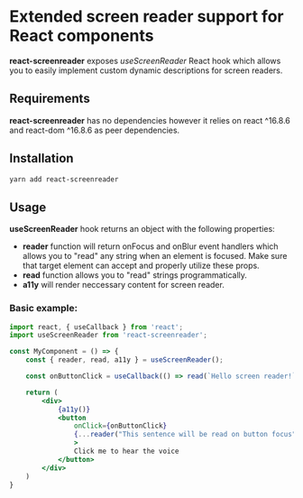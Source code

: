 # Extended screen reader support for React components
**react-screenreader** exposes *useScreenReader* React hook which allows you to easily implement custom dynamic descriptions for screen readers.

## Requirements
**react-screenreader** has no dependencies however it relies on react ^16.8.6 and react-dom ^16.8.6 as peer dependencies.

## Installation
```bash
yarn add react-screenreader
```
## Usage
**useScreenReader** hook returns an object with the following properties:
- **reader** function will return onFocus and onBlur event handlers which allows you to "read" any string when an element is focused. Make sure that target element can accept and properly utilize these props.
- **read** function allows you to "read" strings programmatically.
- **a11y** will render neccessary content for screen reader.

### Basic example:
```jsx
import react, { useCallback } from 'react';
import useScreenReader from 'react-screenreader';

const MyComponent = () => {
	const { reader, read, a11y } = useScreenReader();

	const onButtonClick = useCallback(() => read(`Hello screen reader!`), []);

	return (
		<div>
			{a11y()}
			<button 
				onClick={onButtonClick} 
				{...reader("This sentence will be read on button focus")}
				>
				Click me to hear the voice
			</button>
		</div>
	)
}
```
